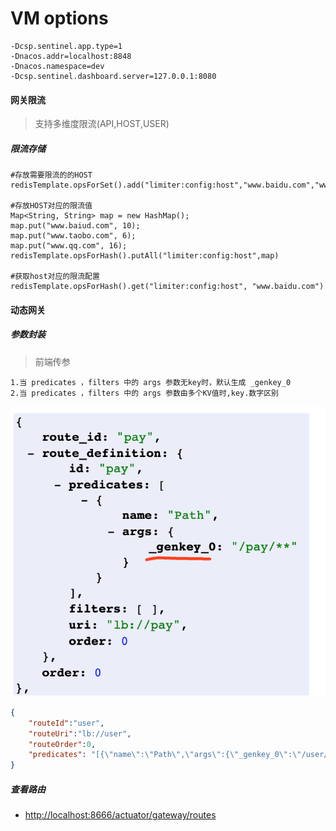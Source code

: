 # VM options
```
-Dcsp.sentinel.app.type=1
-Dnacos.addr=localhost:8848
-Dnacos.namespace=dev
-Dcsp.sentinel.dashboard.server=127.0.0.1:8080
```

#### 网关限流
> 支持多维度限流(API,HOST,USER)
##### 限流存储
```
#存放需要限流的的HOST
redisTemplate.opsForSet().add("limiter:config:host","www.baidu.com","www.taobao.com")

#存放HOST对应的限流值
Map<String, String> map = new HashMap();
map.put("www.baiud.com", 10);
map.put("www.taobo.com", 6);
map.put("www.qq.com", 16);
redisTemplate.opsForHash().putAll("limiter:config:host",map)

#获取host对应的限流配置
redisTemplate.opsForHash().get("limiter:config:host", "www.baidu.com")
```

#### 动态网关
##### 参数封装
> 前端传参
```
1.当 predicates ，filters 中的 args 参数无key时，默认生成 _genkey_0
2.当 predicates ，filters 中的 args 参数由多个KV值时,key.数字区别
```
![](./docs/route_params.png)
``` json
{
	"routeId":"user",
	"routeUri":"lb://user",
	"routeOrder":0,
	"predicates": "[{\"name\":\"Path\",\"args\":{\"_genkey_0\":\"/user/**\"}}]"
}
```
##### 查看路由
- [http://localhost:8666/actuator/gateway/routes](http://localhost:8666/actuator/gateway/routes)